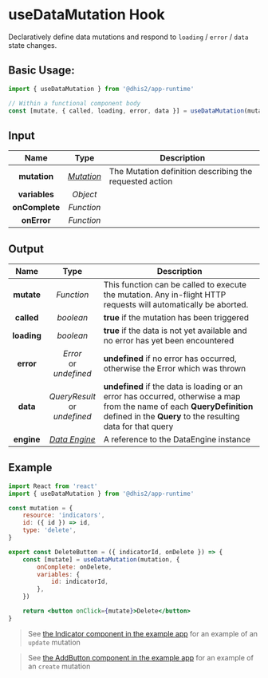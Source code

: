 # useDataMutation Hook

Declaratively define data mutations and respond to `loading` / `error` / `data` state changes.

## Basic Usage:

```jsx
import { useDataMutation } from '@dhis2/app-runtime'

// Within a functional component body
const [mutate, { called, loading, error, data }] = useDataMutation(mutation)
```

## Input

|      Name      |              Type               | Description                                             |
| :------------: | :-----------------------------: | ------------------------------------------------------- |
|  **mutation**  | [_Mutation_](types/Mutation.md) | The Mutation definition describing the requested action |
| **variables**  |            _Object_             |                                                         | Variables to be passed to the dynamic portions of the mutation |
| **onComplete** |           _Function_            |                                                         | Callback function to be called on successfull completion of the mutation. Called with the response data as the only argument. |
|  **onError**   |           _Function_            |                                                         | Callback function to be called on failure of the mutation. Called with the error instance as the only argument. |

## Output

|    Name     |                 Type                 | Description                                                                                                                                                                            |
| :---------: | :----------------------------------: | -------------------------------------------------------------------------------------------------------------------------------------------------------------------------------------- |
| **mutate**  |              _Function_              | This function can be called to execute the mutation. Any in-flight HTTP requests will automatically be aborted.                                                                        |
| **called**  |              _boolean_               | **true** if the mutation has been triggered                                                                                                                                            |
| **loading** |              _boolean_               | **true** if the data is not yet available and no error has yet been encountered                                                                                                        |
|  **error**  |    _Error_<br/>or<br/>_undefined_    | **undefined** if no error has occurred, otherwise the Error which was thrown                                                                                                           |
|  **data**   | _QueryResult_<br/>or<br/>_undefined_ | **undefined** if the data is loading or an error has occurred, otherwise a map from the name of each **QueryDefinition** defined in the **Query** to the resulting data for that query |
| **engine**  | [_Data Engine_](advanced/DataEngine) | A reference to the DataEngine instance                                                                                                                                                 |

## Example

```jsx
import React from 'react'
import { useDataMutation } from '@dhis2/app-runtime'

const mutation = {
    resource: 'indicators',
    id: ({ id }) => id,
    type: 'delete',
}

export const DeleteButton = ({ indicatorId, onDelete }) => {
    const [mutate] = useDataMutation(mutation, {
        onComplete: onDelete,
        variables: {
            id: indicatorId,
        },
    })

    return <button onClick={mutate}>Delete</button>
}
```

> See [the Indicator component in the example app](https://github.com/dhis2/app-runtime/blob/master/examples/cra/src/components/Indicator.js) for an example of an `update` mutation

> See [the AddButton component in the example app](https://github.com/dhis2/app-runtime/blob/master/examples/cra/src/components/AddButton.js) for an example of an `create` mutation
